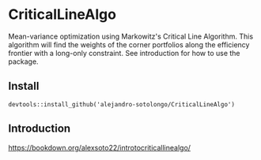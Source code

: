 # CriticalLineAlgo

Mean-variance optimization using Markowitz's Critical Line Algorithm. This algorithm will find the weights of the corner portfolios along the efficiency frontier with a long-only constraint. See introduction for how to use the package. 

## Install

```{r}
devtools::install_github('alejandro-sotolongo/CriticalLineAlgo')
```

## Introduction

https://bookdown.org/alexsoto22/introtocriticallinealgo/
